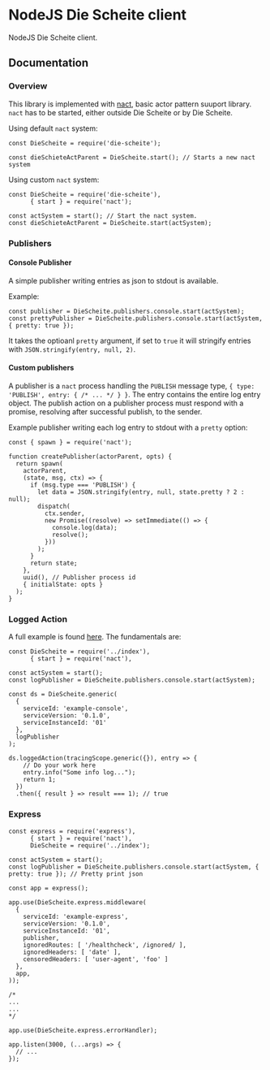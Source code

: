 # NodeJS Die Scheite client
NodeJS Die Scheite client.

## Documentation

### Overview
This library is implemented with [nact](https://github.com/ncthbrt/nact), basic actor pattern suuport library.
`nact` has to be started, either outside Die Scheite or by Die Scheite.

Using default `nact` system:
```
const DieScheite = require('die-scheite');

const dieSchieteActParent = DieScheite.start(); // Starts a new nact system
```

Using custom `nact` system:
```
const DieScheite = require('die-scheite'),
      { start } = require('nact');

const actSystem = start(); // Start the nact system.
const dieSchieteActParent = DieScheite.start(actSystem);
```

### Publishers

#### Console Publisher

A simple publisher writing entries as json to stdout is available.

Example:
```
const publisher = DieScheite.publishers.console.start(actSystem);
const prettyPublisher = DieScheite.publishers.console.start(actSystem, { pretty: true });
```

It takes the optioanl `pretty` argument, if set to `true` it will stringify entries with
`JSON.stringify(entry, null, 2)`.

#### Custom publishers

A publisher is a `nact` process handling the `PUBLISH` message type, `{ type: 'PUBLISH', entry: { /* ... */ } }`. The
entry contains the entire log entry object. The publish action on a publisher process must respond with a promise,
resolving after successful publish, to the sender.

Example publisher writing each log entry to stdout with a `pretty` option:
```
const { spawn } = require('nact');

function createPublisher(actorParent, opts) {
  return spawn(
    actorParent,
    (state, msg, ctx) => {
      if (msg.type === 'PUBLISH') {
        let data = JSON.stringify(entry, null, state.pretty ? 2 : null);
        dispatch(
          ctx.sender,
          new Promise((resolve) => setImmediate(() => {
            console.log(data);
            resolve();
          }))
        );
      }
      return state;
    },
    uuid(), // Publisher process id
    { initialState: opts }
  );
}
```

### Logged Action

A full example is found [here](examples/console.js). The fundamentals are:

```
const DieScheite = require('../index'),
      { start } = require('nact'),

const actSystem = start();
const logPublisher = DieScheite.publishers.console.start(actSystem);

const ds = DieScheite.generic(
  {
    serviceId: 'example-console',
    serviceVersion: '0.1.0',
    serviceInstanceId: '01'
  },
  logPublisher
);

ds.loggedAction(tracingScope.generic({}), entry => {
    // Do your work here
    entry.info("Some info log...");
    return 1;
  })
  .then({ result } => result === 1); // true
```

### Express

```
const express = require('express'),
      { start } = require('nact'),
      DieScheite = require('../index');

const actSystem = start();
const logPublisher = DieScheite.publishers.console.start(actSystem, { pretty: true }); // Pretty print json

const app = express();

app.use(DieScheite.express.middleware(
  {
    serviceId: 'example-express',
    serviceVersion: '0.1.0',
    serviceInstanceId: '01',
    publisher,
    ignoredRoutes: [ '/healthcheck', /ignored/ ],
    ignoredHeaders: [ 'date' ],
    censoredHeaders: [ 'user-agent', 'foo' ]
  },
  app,
));

/*
...
...
*/

app.use(DieScheite.express.errorHandler);

app.listen(3000, (...args) => {
  // ...
});
```
